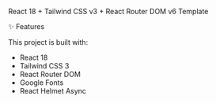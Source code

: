 React 18 + Tailwind CSS v3 + React Router DOM v6 Template

✨ Features

This project is built with:

- React 18  
- Tailwind CSS 3  
- React Router DOM  
- Google Fonts
- React Helmet Async
